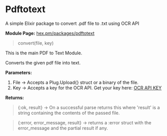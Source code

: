 
# Pdftotext
A simple Elixir package to convert .pdf file to .txt using OCR API

**Module Page:** [hex.pm/packages/pdftotext](https://hex.pm/packages/pdftotext)

> convert(file, key)

This is the main PDF to Text Module.

Converts the given pdf file into text.

**Parameters:**
1. File -> Accepts a Plug.Upload{} struct or a binary of the file.
2. Key -> Accepts a key for the OCR API. Get your key here: [OCR API KEY](https://ocr.space/ocrapi)

**Returns:**
> {:ok, result} -> On a successful parse returns this where 'result' is a string containing the contents of the passed file.

> {:error, error_message, result} -> returns a :error struct with the error_message and the partial result if any.
